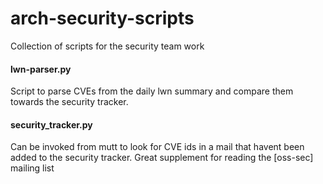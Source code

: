 arch-security-scripts
=====================

Collection of scripts for the security team work

#### lwn-parser.py
Script to parse CVEs from the daily lwn summary and compare them towards the security tracker.

#### security_tracker.py
Can be invoked from mutt to look for CVE ids in a mail that havent been added to the security tracker. Great supplement for reading the [oss-sec] mailing list
